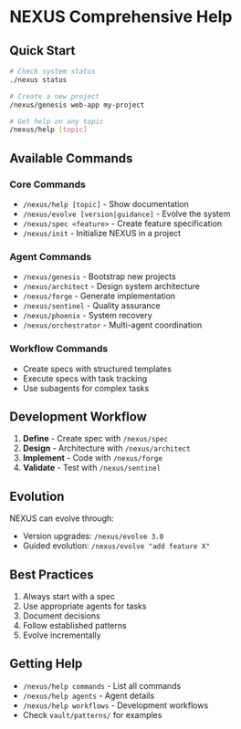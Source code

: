 # NEXUS Comprehensive Help

## Quick Start

```bash
# Check system status
./nexus status

# Create a new project
/nexus/genesis web-app my-project

# Get help on any topic
/nexus/help [topic]
```

## Available Commands

### Core Commands
- `/nexus/help [topic]` - Show documentation
- `/nexus/evolve [version|guidance]` - Evolve the system
- `/nexus/spec <feature>` - Create feature specification
- `/nexus/init` - Initialize NEXUS in a project

### Agent Commands
- `/nexus/genesis` - Bootstrap new projects
- `/nexus/architect` - Design system architecture
- `/nexus/forge` - Generate implementation
- `/nexus/sentinel` - Quality assurance
- `/nexus/phoenix` - System recovery
- `/nexus/orchestrator` - Multi-agent coordination

### Workflow Commands
- Create specs with structured templates
- Execute specs with task tracking
- Use subagents for complex tasks

## Development Workflow

1. **Define** - Create spec with `/nexus/spec`
2. **Design** - Architecture with `/nexus/architect`
3. **Implement** - Code with `/nexus/forge`
4. **Validate** - Test with `/nexus/sentinel`

## Evolution

NEXUS can evolve through:
- Version upgrades: `/nexus/evolve 3.0`
- Guided evolution: `/nexus/evolve "add feature X"`

## Best Practices

1. Always start with a spec
2. Use appropriate agents for tasks
3. Document decisions
4. Follow established patterns
5. Evolve incrementally

## Getting Help

- `/nexus/help commands` - List all commands
- `/nexus/help agents` - Agent details
- `/nexus/help workflows` - Development workflows
- Check `vault/patterns/` for examples
